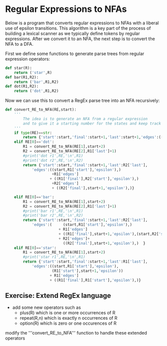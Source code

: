 # Regular Expressions to NFAs

Below is a program that converts regular expressions to NFAs with a liberal use of epsilon transitions.
This algorithm is a key part of the process of building a lexical scanner as we typically define
tokens by regular expressions. After we convert it to an NFA, the next step is to convert the NFA to a DFA.

First we define some functions to generate parse trees from regular expression operators:
``` python
def star(R):
    return ('star',R)
def bar(R1,R2):
    return ('bar',R1,R2)
def dot(R1,R2):
    return ('dot',R1,R2)
```

Now we can use this to convert a RegEx parse tree into an NFA recursively:
``` python
def convert_RE_to_NFA(RE,start):
    ''' 
        The idea is to generate an NFA from a regular expression
        and to give it a starting number for the states and keep track of the highest state generated
    '''
    if type(RE)==str:
        return {'start':start,'final':start+1,'last':start+1,'edges':((start,start+1,RE),)}
    elif RE[0]=='dot':
        R1 = convert_RE_to_NFA(RE[1],start+2)
        R2 = convert_RE_to_NFA(RE[2],R1['last']+1)
        #print('dot r1',RE,'\n',R1)
        #print('dot r2',RE,'\n',R2)
        return {'start':start,'final':start+1,'last':R2['last'],
            'edges':((start,R1['start'],'epsilon'),)
                     +R1['edges'] 
                    + ((R1['final'],R2['start'],'epsilon'),)
                     +R2['edges']
                     + ((R2['final'],start+1,'epsilon'),)}

    elif RE[0]=='bar':
        R1 = convert_RE_to_NFA(RE[1],start+2)
        R2 = convert_RE_to_NFA(RE[2],R1['last']+1)
        #print('bar r1',RE,'\n',R1)
        #print('bar r2',RE,'\n',R2)
        return {'start':start,'final':start+1,'last':R2['last'],
            'edges':(     (start,R1['start'],'epsilon'),) 
                        + R1['edges']
                        + ((R1['final'],start+1,'epsilon'),(start,R2['start'],'epsilon'),) 
                        + R2['edges']+
                          ((R2['final'],start+1,'epsilon'),)  }
    elif RE[0]=='star':
        R1 = convert_RE_to_NFA(RE[1],start+2)
        #print('star r1',RE,'\n',R1)
        return {'start':start,'final':start+1,'last':R1['last'],
            'edges':((start,R1['start'],'epsilon'),
                     (R1['start'],start+1,'epsilon'))  
                    + R1['edges'] 
                    + ((R1['final'],R1['start'],'epsilon'),)}
```

## Exercise: Extend RegEx language
* add some new operators such as
  * plus(R) which is one or more occurrences of R
  * repeat(R,n) which is exactly n occurrences of R
  * option(R) which is zero or one occurences of R

modify the '''convert_RE_to_NFA''' function to handle these extended operators



